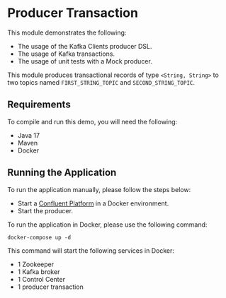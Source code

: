# Producer Transaction

This module demonstrates the following:

- The usage of the Kafka Clients producer DSL.
- The usage of Kafka transactions.
- The usage of unit tests with a Mock producer.

This module produces transactional records of type `<String, String>` to two topics named `FIRST_STRING_TOPIC` and `SECOND_STRING_TOPIC`.

## Requirements

To compile and run this demo, you will need the following:

- Java 17
- Maven
- Docker

## Running the Application

To run the application manually, please follow the steps below:

- Start a [Confluent Platform](https://docs.confluent.io/platform/current/quickstart/ce-docker-quickstart.html#step-1-download-and-start-cp) in a Docker environment.
- Start the producer.

To run the application in Docker, please use the following command:

```console
docker-compose up -d
```

This command will start the following services in Docker:

- 1 Zookeeper
- 1 Kafka broker
- 1 Control Center
- 1 producer transaction
